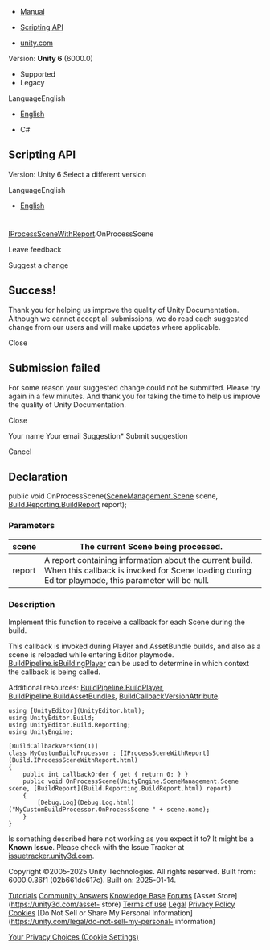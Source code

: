 [ ]()

  * [Manual](../Manual/index.html)
  * [Scripting API](../ScriptReference/index.html)

  * [unity.com](https://unity.com/)

Version: **Unity 6** (6000.0)

  * Supported
  * Legacy

LanguageEnglish

  * [English]()

  * C#

[ ](https://docs.unity3d.com)

## Scripting API

Version: Unity 6 Select a different version

LanguageEnglish

  * [English]()

#
[IProcessSceneWithReport](Build.IProcessSceneWithReport.html).OnProcessScene

Leave feedback

Suggest a change

## Success!

Thank you for helping us improve the quality of Unity Documentation. Although
we cannot accept all submissions, we do read each suggested change from our
users and will make updates where applicable.

Close

## Submission failed

For some reason your suggested change could not be submitted. Please <a>try
again</a> in a few minutes. And thank you for taking the time to help us
improve the quality of Unity Documentation.

Close

Your name Your email Suggestion* Submit suggestion

Cancel

[ ]()

## Declaration

public void OnProcessScene([SceneManagement.Scene](SceneManagement.Scene.html)
scene, [Build.Reporting.BuildReport](Build.Reporting.BuildReport.html)
report);

### Parameters

scene | The current Scene being processed.  
---|---  
report | A report containing information about the current build. When this callback is invoked for Scene loading during Editor playmode, this parameter will be null.  
  
### Description

Implement this function to receive a callback for each Scene during the build.

This callback is invoked during Player and AssetBundle builds, and also as a
scene is reloaded while entering Editor playmode.
[BuildPipeline.isBuildingPlayer](BuildPipeline-isBuildingPlayer.html) can be
used to determine in which context the callback is being called.  
  
Additional resources:
[BuildPipeline.BuildPlayer](BuildPipeline.BuildPlayer.html),
[BuildPipeline.BuildAssetBundles](BuildPipeline.BuildAssetBundles.html),
[BuildCallbackVersionAttribute](Build.BuildCallbackVersionAttribute.html).

    
    
    using [UnityEditor](UnityEditor.html);
    using UnityEditor.Build;
    using UnityEditor.Build.Reporting;
    using UnityEngine;  
      
    [BuildCallbackVersion(1)]
    class MyCustomBuildProcessor : [IProcessSceneWithReport](Build.IProcessSceneWithReport.html)
    {
        public int callbackOrder { get { return 0; } }
        public void OnProcessScene(UnityEngine.SceneManagement.Scene scene, [BuildReport](Build.Reporting.BuildReport.html) report)
        {
            [Debug.Log](Debug.Log.html)("MyCustomBuildProcessor.OnProcessScene " + scene.name);
        }
    }
    

Is something described here not working as you expect it to? It might be a
**Known Issue**. Please check with the Issue Tracker at
[issuetracker.unity3d.com](https://issuetracker.unity3d.com).

Copyright ©2005-2025 Unity Technologies. All rights reserved. Built from:
6000.0.36f1 (02b661dc617c). Built on: 2025-01-14.

[Tutorials](https://unity3d.com/learn) [Community
Answers](https://answers.unity3d.com) [Knowledge
Base](https://support.unity3d.com/hc/en-us)
[Forums](https://forum.unity3d.com) [Asset Store](https://unity3d.com/asset-
store) [Terms of use](https://docs.unity3d.com/Manual/TermsOfUse.html)
[Legal](https://unity.com/legal) [Privacy
Policy](https://unity.com/legal/privacy-policy)
[Cookies](https://unity.com/legal/cookie-policy) [Do Not Sell or Share My
Personal Information](https://unity.com/legal/do-not-sell-my-personal-
information)

[Your Privacy Choices (Cookie Settings)](javascript:void\(0\);)

